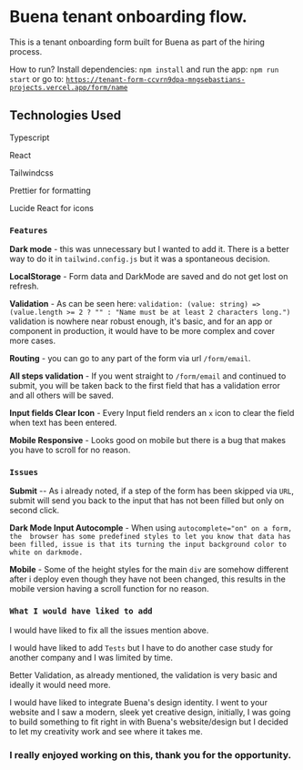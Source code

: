 # Buena tenant onboarding flow.
This is a tenant onboarding form built for Buena as part of the hiring process.

How to run?
Install dependencies: `npm install` and run the app: `npm run start` or go to: [`https://tenant-form-ccvrn9dpa-mngsebastians-projects.vercel.app/form/name`](https://tenant-form-rho.vercel.app/form/name)

## Technologies Used

Typescript  

React  

Tailwindcss  

Prettier for formatting  

Lucide React for icons





### `Features`

**Dark mode** - this was unnecessary but I wanted to add it. There is a better way to do it in `tailwind.config.js` but it was a spontaneous decision.  

**LocalStorage** - Form data and DarkMode are saved and do not get lost on refresh.  

**Validation** - As can be seen here: `validation: (value: string) => (value.length >= 2 ? "" : "Name must be at least 2 characters long.")` validation is nowhere near robust enough, it's basic, and for an app or component in production, it would have to be more complex and cover more cases.  

**Routing** - you can go to any part of the form via url `/form/email`.  

**All steps validation** - If you went straight to `/form/email` and continued to submit, you will be taken back to the first field that has a validation error and all others will be saved.  

**Input fields Clear Icon** - Every Input field renders an `x` icon to clear the field when text has been entered.  

**Mobile Responsive** - Looks good on mobile but there is a bug that makes you have to scroll for no reason.  


### `Issues`

**Submit** -- As i already noted, if a step of the form has been skipped via `URL`, submit will send you back to the input that has not been filled but only on second click.  

**Dark Mode Input Autocomple** - When using `autocomplete="on" on a form, the  browser has some predefined styles to let you know that data has been filled, issue is that its turning the input background color to white on darkmode.`  

**Mobile** - Some of the height styles for the main `div` are somehow different after i deploy even though they have not been changed, this results in the mobile version having a scroll function for no reason.  



### `What I would have liked to add`

I would have liked to fix all the issues mention above.  

I would have liked to add `Tests` but I have to do another case study for another company and I was limited by time.  

Better Validation, as already mentioned, the validation is very basic and ideally it would need more.  

I would have liked to integrate Buena's design identity. I went to your website and I saw a modern, sleek yet creative design, initially, I was going to build something to fit right in with Buena's website/design but I decided to let my creativity work and see where it takes me.  

### I really enjoyed working on this, thank you for the opportunity.



